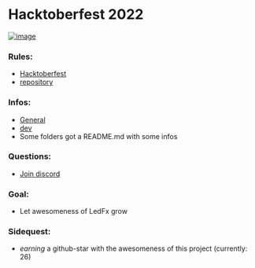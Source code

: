 # Hacktoberfest 2022

[![image](https://user-images.githubusercontent.com/28861537/194193732-e78eebb0-7e7f-456e-855f-b14fb54914c6.png)](https://hacktoberfest.com/)

### Rules: 
- [Hacktoberfest](https://hacktoberfest.com/participation/)
- [repository](https://github.com/YeonV/LedFx-Frontend-v2/blob/main/README.md#rules)

### Infos: 
- [General](https://github.com/YeonV/LedFx-Frontend-v2)
- [dev](https://yeonv.github.io/LedFx-Frontend-v2/docs/?path=/story/bladebook-getting-started--page)
- Some folders got a README.md with some infos

### Questions: 
- [Join discord](https://discord.gg/dqr5cMhw)

### Goal:
- Let awesomeness of LedFx grow

### Sidequest:
- *earning* a github-star with the awesomeness of this project (currently: 26)
